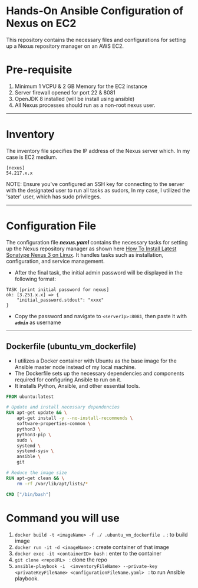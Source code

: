 # Hands-On Ansible Configuration of Nexus on EC2

This repository contains the necessary files and configurations for setting up a Nexus repository manager on an AWS EC2.

# Pre-requisite
1. Minimum 1 VCPU & 2 GB Memory for the EC2 instance
2. Server firewall opened for port 22 & 8081
3. OpenJDK 8 installed (will be install using ansible)
4. All Nexus processes should run as a non-root nexus user.


---
# Inventory

The inventory file specifies the IP address of the Nexus server which. In my case is EC2 medium.

```inventory 
[nexus]
54.217.x.x
```
NOTE: Ensure you've configured an SSH key for connecting to the server with the designated user to run all tasks as sudors, In my case, I utilized the 'sater' user, which has sudo privileges.

---
# Configuration File
The configuration file ***nexus.yaml*** contains the necessary tasks for setting up the Nexus repository manager as shown here 
[How To Install Latest Sonatype Nexus 3 on Linux](https://devopscube.com/how-to-install-latest-sonatype-nexus-3-on-linux/).
It handles tasks such as installation, configuration, and service management.
- After the final task, the initial admin password will be displayed in the following format:
```
TASK [print initial password for nexus]
ok: [3.251.x.x] => {
    "initial_password.stdout": "xxxx"
}
```
- Copy the password and navigate to `<serverIp>:8081`, then paste it with ***`admin`*** as username
---


## Dockerfile (ubuntu_vm_dockerfile)
- I utilizes a Docker container with Ubuntu as the base image for the Ansible master node instead of my local machine.
- The Dockerfile sets up the necessary dependencies and components required for configuring Ansible to run on it.
- It installs Python, Ansible, and other essential tools.

```Dockerfile
FROM ubuntu:latest

# Update and install necessary dependencies
RUN apt-get update && \
    apt-get install -y --no-install-recommends \
    software-properties-common \
    python3 \
    python3-pip \
    sudo \
    systemd \
    systemd-sysv \
    ansible \
    git 

# Reduce the image size
RUN apt-get clean && \
    rm -rf /var/lib/apt/lists/*

CMD ["/bin/bash"]
```


# Command you will use

1. `docker build -t <imageName> -f ./ .ubuntu_vm_dockerfile .` : to build image 
2. `docker run -it -d <imageName>`                             : create container of that image 
3. `docker exec -it <containerID> bash`                        : enter to the container
4. `git clone <repoURL> `                                      : clone the repo
5. `ansible-playbook -i  <inventoryFileName> --private-key <privateKeyFileName> <configurationFileName.yaml> ` : to run Ansible playbook.



